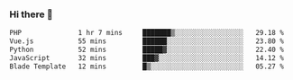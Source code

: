 ### Hi there 👋

<!--START_SECTION:waka-->

```txt
PHP              1 hr 7 mins     ███████▒░░░░░░░░░░░░░░░░░   29.18 %
Vue.js           55 mins         ██████░░░░░░░░░░░░░░░░░░░   23.80 %
Python           52 mins         █████▓░░░░░░░░░░░░░░░░░░░   22.40 %
JavaScript       32 mins         ███▓░░░░░░░░░░░░░░░░░░░░░   14.12 %
Blade Template   12 mins         █▒░░░░░░░░░░░░░░░░░░░░░░░   05.27 %
```

<!--END_SECTION:waka-->

<!--
**Jonas-VanHaeken/Jonas-VanHaeken** is a ✨ _special_ ✨ repository because its `README.md` (this file) appears on your GitHub profile.

Here are some ideas to get you started:

- 🔭 I’m currently working on ...
- 🌱 I’m currently learning ...
- 👯 I’m looking to collaborate on ...
- 🤔 I’m looking for help with ...
- 💬 Ask me about ...
- 📫 How to reach me: ...
- 😄 Pronouns: ...
- ⚡ Fun fact: ...
-->
